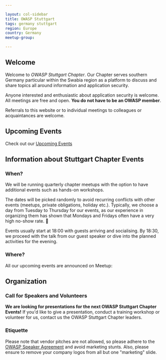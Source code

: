 ```yaml
---

layout: col-sidebar
title: OWASP Stuttgart
tags: germany stuttgart
region: Europe
country: Germany
meetup-group:

---
```


## Welcome

Welcome to _OWASP Stuttgart Chapter_. Our Chapter serves southern Germany particular within the Swabia region as a platform to discuss and share topics all around information and application security.

Anyone interested and enthusiastic about application security is welcome. All meetings are free and open. **You do not have to be an OWASP member**.

Referrals to this website or to individual meetings to colleagues or acquaintances are welcome.

## Upcoming Events

Check out our [Upcoming Events](https://www.meetup.com/de-DE/OWASP-Stuttgart/events/)

## Information about Stuttgart Chapter Events

### When?

We will be running quarterly chapter meetups with the option to have additional events such as hands-on workshops. 

The dates will be picked randomly to avoid recurring conflicts with other events (meetups, private obligations, holiday etc.). Typically, we choose a day from Tuesday to Thursday for our events, as our experience in organizing them has shown that Mondays and Fridays often have a very high no-show rate. 😬

Events usually start at 18:00 with guests arriving and socialising. By 18:30, we proceed with the talk from our guest speaker or dive into the planned activities for the evening.

### Where?

All our upcoming events are announced on Meetup:

## Organization

### Call for Speakers and Volunteers

**We are looking for presentations for the next OWASP Stuttgart Chapter Events!** If you'd like to give a presentation, conduct a training workshop or volunteer for us, contact us the OWASP Stuttgart Chapter leaders.

### Etiquette

Please note that vendor pitches are not allowed, so please adhere to the [OWASP Speaker Agreement](https://owasp.org/www-policy/legal/speaker-agreement) and avoid marketing stunts. Also, please ensure to remove your company logos from all but one "marketing" slide.




